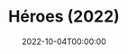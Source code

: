 ---
title: "Héroes (2022)"
date: 2022-10-04T00:00:00
description: "This gallery is dedicated to the memory of the three men who lost their lives in the waters of Orzán beach, A Coruña (Spain), in January 2012. In an act of valor and solidarity, three police officers entered the sea to save a drowning visiting student. None of them returned. The photographs trace the form and presence of the monument erected in their honor, which stands as a quiet witness to their sacrifice. The curves, edges, shadows, and light captured here reflect the depth of human bravery. This is not a tribute to a structure, but a remembrance of lives lost in the service of another. May these images stand in silence, as they do, for the great courage of those who did not hesitate."
# params:
  # featured: true
  # private: true
resources:
  - src: heroes-03.jpg
    params:
      cover: true
      hidden: false
---